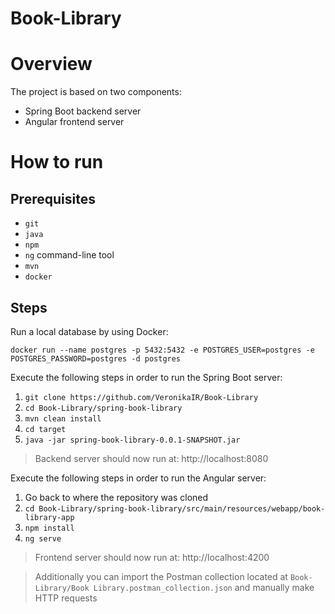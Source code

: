 # Book-Library

# Overview

The project is based on two components:
- Spring Boot backend server
- Angular frontend server

# How to run

## Prerequisites

- `git`
- `java`
- `npm`
- `ng` command-line tool
- `mvn`
- `docker`

## Steps

Run a local database by using Docker:

`docker run --name postgres -p 5432:5432 -e POSTGRES_USER=postgres -e POSTGRES_PASSWORD=postgres -d postgres`

Execute the following steps in order to run the Spring Boot server:

1. `git clone https://github.com/VeronikaIR/Book-Library`
2. `cd Book-Library/spring-book-library`
3. `mvn clean install`
4. `cd target`
5. `java -jar spring-book-library-0.0.1-SNAPSHOT.jar`

> Backend server should now run at: http://localhost:8080

Execute the following steps in order to run the Angular server:

1. Go back to where the repository was cloned
2. `cd Book-Library/spring-book-library/src/main/resources/webapp/book-library-app`
3. `npm install`
4. `ng serve`

> Frontend server should now run at: http://localhost:4200

> Additionally you can import the Postman collection located at `Book-Library/Book Library.postman_collection.json` and manually make HTTP requests